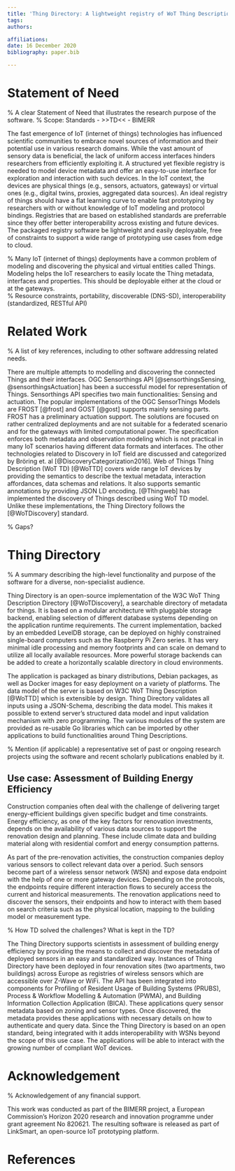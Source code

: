 ```yaml
---
title: 'Thing Directory: A lightweight registry of WoT Thing Descriptions'
tags:
authors:

affiliations:
date: 16 December 2020
bibliography: paper.bib

---
```


# Statement of Need  
% A clear Statement of Need that illustrates the research purpose of the software. 
% Scope: Standards - >>TD<< - BIMERR 

The fast emergence of IoT (internet of things) technologies has influenced scientific communities to embrace novel sources of information and their potential use in various research domains. While the vast amount of sensory data is beneficial, the lack of uniform access interfaces hinders researchers from efficiently exploiting it. A structured yet flexible registry is needed to model device metadata and offer an easy-to-use interface for exploration and interaction with such devices. In the IoT context, the devices are physical things (e.g., sensors, actuators, gateways) or virtual ones (e.g., digital twins, proxies, aggregated data sources). An ideal registry of things should have a flat learning curve to enable fast prototyping by researchers with or without knowledge of IoT modeling and protocol bindings. Registries that are based on established standards are preferrable since they offer better interoperability across existing and future devices. The packaged registry software be lightweight and easily deployable, free of constraints to support a wide range of prototyping use cases from edge to cloud. 

% Many IoT (internet of things) deployments have a common problem of modeling and discovering the physical and virtual entities called Things. Modeling helps the IoT researchers to easily locate the Thing metadata, interfaces and properties.  This should be deployable either at the cloud or at the gateways.  
% Resource constraints, portability, discoverable (DNS-SD), interoperability (standardized, RESTful API) 

# Related Work 
% A list of key references, including to other software addressing related needs. 

There are multiple attempts to modelling and discovering the connected Things and their interfaces. OGC Sensorthings API [@sensorthingsSensing, @sensorthingsActuation] has been a successful model for representation of Things. Sensorthings API specifies two main functionalities: Sensing and actuation. The popular implementations of the OGC SensorThings Models are FROST [@frost] and GOST [@gost] supports mainly sensing parts. FROST has a preliminary actuation support. The solutions are focused on rather centralized deployments and are not suitable for a federated scenario and for the gateways with limited computational power. The specification enforces both metadata and observation modeling which is not practical in many IoT scenarios having different data formats and interfaces. The other technologies related to Discovery in IoT field are discussed and categorized by Bröring et. al [@DiscoveryCategorization2016].  Web of Things Thing Description (WoT TD) [@WoTTD] covers wide range IoT devices by providing the semantics to describe the textual metadata, interaction affordances, data schemas and relations. It also supports semantic annotations by providing JSON LD encoding. [@Thingweb] has implemented the discovery of Things described using WoT TD model. Unlike these implementations, the Thing Directory follows the [@WoTDiscovery] standard.  

% Gaps? 

# Thing Directory 
% A summary describing the high-level functionality and purpose of the software for a diverse, non-specialist audience. 

Thing Directory is an open-source implementation of the W3C WoT Thing Description Directory [@WoTDiscovery], a searchable directory of metadata for things. It is based on a modular architecture with pluggable storage backend, enabling selection of different database systems depending on the application runtime requirements. The current implementation, backed by an embedded LevelDB storage, can be deployed on highly constrained single-board computers such as the Raspberry Pi Zero series. It has very minimal idle processing and memory footprints and can scale on demand to utilize all locally available resources. More powerful storage backends can be added to create a horizontally scalable directory in cloud environments. 

The application is packaged as binary distributions, Debian packages, as well as Docker images for easy deployment on a variety of platforms. The data model of the server is based on W3C WoT Thing Description [@WoTTD] which is extensible by design. Thing Directory validates all inputs using a JSON-Schema, describing the data model. This makes it possible to extend server’s structured data model and input validation mechanism with zero programming. The various modules of the system are provided as re-usable Go libraries which can be imported by other applications to build functionalities around Thing Descriptions.  
 

% Mention (if applicable) a representative set of past or ongoing research projects using the software and recent scholarly publications enabled by it. 

## Use case: Assessment of Building Energy Efficiency 
Construction companies often deal with the challenge of delivering target energy-efficient buildings given specific budget and time constraints. Energy efficiency, as one of the key factors for renovation investments, depends on the availability of various data sources to support the renovation design and planning. These include climate data and building material along with residential comfort and energy consumption patterns. 

As part of the pre-renovation activities, the construction companies deploy various sensors to collect relevant data over a period. Such sensors become part of a wireless sensor network (WSN) and expose data endpoint with the help of one or more gateway devices. Depending on the protocols, the endpoints require different interaction flows to securely access the current and historical measurements. The renovation applications need to discover the sensors, their endpoints and how to interact with them based on search criteria such as the physical location, mapping to the building model or measurement type. 

% How TD solved the challenges? What is kept in the TD? 

The Thing Directory supports scientists in assessment of building energy efficiency by providing the means to collect and discover the metadata of deployed sensors in an easy and standardized way. Instances of Thing Directory have been deployed in four renovation sites (two apartments, two buildings) across Europe as registries of wireless sensors which are accessible over Z-Wave or WiFi. The API has been integrated into components for Profiling of Resident Usage of Building Systems (PRUBS), Process & Workflow Modelling & Automation (PWMA), and Building Information Collection Application (BICA). These applications query sensor metadata based on zoning and sensor types. Once discovered, the metadata provides these applications with necessary details on how to authenticate and query data. Since the Thing Directory is based on an open standard, being integrated with it adds interoperability with WSNs beyond the scope of this use case. The applications will be able to interact with the growing number of compliant WoT devices.  


# Acknowledgement 
% Acknowledgement of any financial support. 

This work was conducted as part of the BIMERR project, a European Commission’s Horizon 2020 research and innovation programme under grant agreement No 820621. The resulting software is released as part of LinkSmart, an open-source IoT prototyping platform.  

# References
